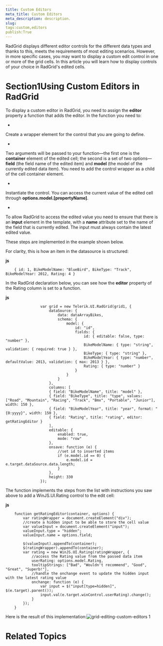 ```yaml
---
title: Custom Editors
meta_title: Custom Editors
meta_description: description.
slug: 
tags:custom,editors
publish:True
---
```



RadGrid displays different editor controls for the different data types and thanks to this, meets the requirements of most editing scenarios. However, in more
				specific cases, you may want to display a custom edit control in one or more of the grid cells. In this article you will learn how to display controls of your
				choice in RadGrid's edited cells.
			

# Section1Using Custom Editors in RadGrid

To display a custom editor in RadGrid, you need to assign the __editor__ property a function that adds the editor. In the function you
					need to:
				

* 

Create a wrapper element for the control that you are going to define.

* 

Two arguments will be passed to your function—the first one is the __container__ element of the edited cell; the second is a
							set of two options—__field__ (the field name of the edited item) and __model__ (the model of the currently
							edited data item). You need to add the control wrapper as a child of the cell container element.

* 

Instantiate the control. You can access the current value of the edited cell through __options.model.[propertyName]__.
						

* 

To allow RadGrid to access the edited value you need to ensure that there is an __input__ element in the template, with a
							__name__ attribute set to the name of the field that is currently edited. The input must always contain the latest edited value.
						

These steps are implemented in the example shown below.

For clarity, this is how an item in the datasource is structured:


 __js__
    


		{ id: 1, BikeModelName: "BlueBird", BikeType: "Track", BikeModelYear: 2012, Rating: 4 }



In the RadGrid declaration below, you can see how the __editor__ property of the Rating column is set to a function.
				


 __js__
    


					var grid = new Telerik.UI.RadGrid(grid1, {
						dataSource: {
							data: dataArrayBikes,
							schema: {
								model: {
									id: "id",
									fields: {
										id: { editable: false, type: "number" },
										BikeModelName: { type: "string", validation: { required: true } },
										BikeType: { type: "string" },
										BikeModelYear: { type: "number", defaultValue: 2013, validation: { max: 2013 } },
										Rating: { type: "number" }
									}
								}
							}
						},
						columns: [
						{ field: "BikeModelName", title: "model" },
						{ field: "BikeType", title: "type", values: ["Road", "Mountain", "Racing", "Track", "Bmx", "Portable", "Junior"], width: 150 },
						{ field: "BikeModelYear", title: "year", format: "{0:yyyy}", width: 150 },
						{ field: "Rating", title: "rating", editor: getRatingEditor }
						],
						editable: {
							enabled: true,
							mode: "row"
						},
						onsave: function (e) {
							//set id to inserted items
							if (e.model.id == 0) {
								e.model.id = e.target.dataSource.data.length;
							}
						},
						height: 330
					});



The function implements the steps from the list with instructions you saw above to add a WinJS.UI.Rating control to the edit cell:


 __js__
    


		function getRatingEditor(container, options) {
			var ratingWrapper = document.createElement("div");
			//create a hidden input to be able to store the cell value
			var valueInput = document.createElement("input");
			valueInput.type = "hidden";
			valueInput.name = options.field;
	
			$(valueInput).appendTo(container);
			$(ratingWrapper).appendTo(container);
			var rating = new WinJS.UI.Rating(ratingWrapper, {
				//access the Rating value from the passed data item
				userRating: options.model.Rating,
				tooltipStrings: ["Bad", "Wouldn't recommend", "Good", "Great", "Superb!"],
				//handle the onchange event to update the hidden input with the latest rating value
				onchange: function (e) {
					var input = $("input[type=hidden]", $(e.target).parent());
					input.val(e.target.winControl.userRating).change();
				}
			});
		}



Here is the result of this implementation:![grid-editing-custom-editors 1](../Media/Controls\Grid\grid-editing-custom-editors_1.png)

# Related Topics
